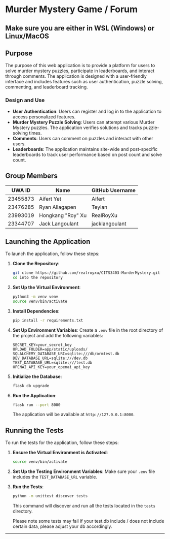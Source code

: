 # Murder Mystery Game / Forum
## Make sure you are either in WSL (Windows) or Linux/MacOS


## Purpose

The purpose of this web application is to provide a platform for users to solve murder mystery puzzles, participate in leaderboards, and interact through comments. The application is designed with a user-friendly interface and includes features such as user authentication, puzzle solving, commenting, and leaderboard tracking.

### Design and Use

- **User Authentication**: Users can register and log in to the application to access personalized features.
- **Murder Mystery Puzzle Solving**: Users can attempt various Murder Mystery puzzles. The application verifies solutions and tracks puzzle-solving times.
- **Comments**: Users can comment on puzzles and interact with other users.
- **Leaderboards**: The application maintains site-wide and post-specific leaderboards to track user performance based on post count and solve count.

## Group Members

| UWA ID     | Name              | GitHub Username  |
|------------|-------------------|------------------|
| 23455873   | Aifert Yet        | Aifert           |
| 23476285   | Ryan Allagapen    | Teylan           |
| 23993019   | Hongkang "Roy" Xu | RealRoyXu        |
| 23344707   | Jack Langoulant   | jacklangoulant  |

## Launching the Application
To launch the application, follow these steps:

1. **Clone the Repository**:
    ```bash
    git clone https://github.com/realroyxu/CITS3403-MurderMystery.git
    cd into the repository
    ```

2. **Set Up the Virtual Environment**:
    ```bash
    python3 -m venv venv
    source venv/bin/activate
    ```

3. **Install Dependencies**:
    ```bash
    pip install -r requirements.txt
    ```

4. **Set Up Environment Variables**:
    Create a `.env` file in the root directory of the project and add the following variables:
    ```plaintext
    SECRET_KEY=your_secret_key
    UPLOAD_FOLDER=app/static/uploads/
    SQLALCHEMY_DATABASE_URI=sqlite:///db/ormtest.db
    DEV_DATABASE_URL=sqlite:///dev.db
    TEST_DATABASE_URL=sqlite:///test.db
    OPENAI_API_KEY=your_openai_api_key
    ```

5. **Initialize the Database**:
    ```bash
    flask db upgrade
    ```

6. **Run the Application**:
    ```bash
    flask run --port 8000
    ```
    The application will be available at `http://127.0.0.1:8000`.


## Running the Tests

To run the tests for the application, follow these steps:

1. **Ensure the Virtual Environment is Activated**:
    ```bash
    source venv/bin/activate
    ```

2. **Set Up the Testing Environment Variables**:
    Make sure your `.env` file includes the `TEST_DATABASE_URL` variable.

3. **Run the Tests**:
    ```bash
    python -m unittest discover tests
    ```
    This command will discover and run all the tests located in the `tests` directory.

    Please note some tests may fail if your test.db include / does not include certain data, please adjust your db accordingly.
---
